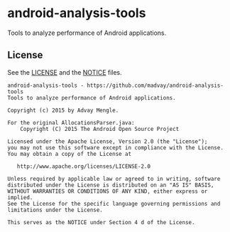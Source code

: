 # android-analysis-tools
Tools to analyze performance of Android applications.

## License
See the [LICENSE](LICENSE) and the [NOTICE](NOTICE) files.
```
android-analysis-tools - https://github.com/madvay/android-analysis-tools
Tools to analyze performance of Android applications.

Copyright (c) 2015 by Advay Mengle.

For the original AllocationsParser.java:
    Copyright (C) 2015 The Android Open Source Project

Licensed under the Apache License, Version 2.0 (the "License");
you may not use this software except in compliance with the License.
You may obtain a copy of the License at

   http://www.apache.org/licenses/LICENSE-2.0

Unless required by applicable law or agreed to in writing, software
distributed under the License is distributed on an "AS IS" BASIS,
WITHOUT WARRANTIES OR CONDITIONS OF ANY KIND, either express or implied.
See the License for the specific language governing permissions and
limitations under the License.

This serves as the NOTICE under Section 4 d of the License.
```
